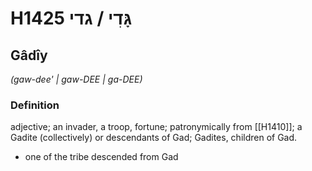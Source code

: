 # H1425 גָּדִי / גדי

## Gâdîy

_(gaw-dee' | ɡaw-DEE | ɡa-DEE)_

### Definition

adjective; an invader, a troop, fortune; patronymically from [[H1410]]; a Gadite (collectively) or descendants of Gad; Gadites, children of Gad.

- one of the tribe descended from Gad
